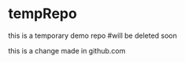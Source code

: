 # tempRepo
this is a temporary demo repo
#will be deleted soon


this is a change made in github.com
